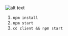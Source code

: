 ![alt text](https://i.imgur.com/l2FGhki.png)

1. `npm install`
2. `npm start`
3. `cd client && npm start`
